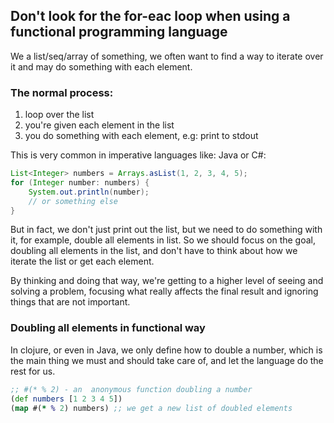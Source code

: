 ## Don't look for the for-eac loop when using a functional programming language

We a list/seq/array of something, we often want to find a way to
iterate over it and may do something with each element.

### The normal process:

1. loop over the list
2. you're given each element in the list
3. you do something with each element, e.g: print to stdout 

This is very common in imperative languages like: Java or C#:

```java
List<Integer> numbers = Arrays.asList(1, 2, 3, 4, 5);
for (Integer number: numbers) {
    System.out.println(number);
    // or something else
}
```
But in fact, we don't just print out the list, but we need to do something with it,
for example, double all elements in list.
So we should focus on the goal, doubling all elements in the list, 
and don't have to think about how we iterate the list or get each element.

By thinking and doing that way, we're getting to a higher level of seeing and solving a problem, 
focusing what really affects the final result and ignoring things that are not important.

### Doubling all elements in functional way

In clojure, or even in Java, we only define how to double a number, 
which is the main thing we must and should take care of, and let the language do the rest for us.

```clojure
;; #(* % 2) - an  anonymous function doubling a number
(def numbers [1 2 3 4 5])
(map #(* % 2) numbers) ;; we get a new list of doubled elements
```



